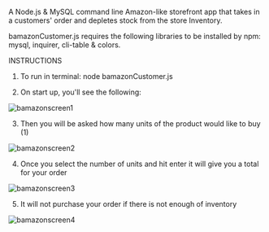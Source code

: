 A Node.js & MySQL command line Amazon-like storefront app that takes in a customers' order and depletes stock from the store Inventory.

bamazonCustomer.js requires the following libraries to be installed by npm: mysql, inquirer, cli-table & colors.

INSTRUCTIONS

1. To run in terminal: node bamazonCustomer.js

2. On start up, you'll see the following:

![bamazonscreen1](https://user-images.githubusercontent.com/10045888/43109445-e1404be2-8eb4-11e8-97c2-dff1d737f724.png)

3. Then you will be asked how many units of the product would like to buy (1)

![bamazonscreen2](https://user-images.githubusercontent.com/10045888/43109453-eb72bf82-8eb4-11e8-9170-03c31da4c0ae.png)

4. Once you select the number of units and hit enter it will give you a total for your order

![bamazonscreen3](https://user-images.githubusercontent.com/10045888/43109457-f327f026-8eb4-11e8-80f4-2d3912d4e878.png)


5. It will not purchase your order if there is not enough of inventory

![bamazonscreen4](https://user-images.githubusercontent.com/10045888/43109469-fd2a7c7e-8eb4-11e8-8626-8b5920f65b5a.png)
















